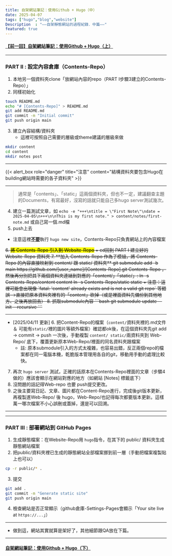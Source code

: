 ```yaml
---
title: 自架網站筆記：使用Github + Hugo（中）
date: 2025-04-07
tags: ["hugo","blog","website"]
Description  : "——自架靜態網站的過程紀錄．中篇——"
featured: true
---
```


#### [【前一回】自架網站筆記：使用Github + Hugo（上）](https://ah-devworks.github.io/notes/website/create_static_web_1/)

---

### PART II : 設定內容倉庫（Contents-Repo）
1. 本地另一個資料夾clone「放網站內容的repo（PART I步驟3建立的Contents-Repo）」
2. 同樣初始化
```bash
touch README.md
echo "# [Contents-Repo]" > README.md
git add README.md
git commit -m "Initial commit"
git push origin main
```
3. 建立內容結構/資料夾
   + 這裡可按照自己需要的層級或theme建議的層級來做
```bash
mkdir content
cd content
mkdir notes post
```
---

{{< alert_box role="danger" title="注意" content="結構資料夾要包含Hugo在building網站時需要的各子資料夾" >}}

---

> 通常是「contents」、「static」這兩個資料夾，但也不一定，建議翻查主題的Documents，有寫最好，沒寫的話就只能自己多hugo server測試幾次。


4. 建立一篇測試文章，如 `echo -e "+++\ntitle = \"First Note\"\ndate = 2025-04-05\n+++\n\nThis is my first note." > content/notes/first-note.md` 或自己寫一個.md檔
5. push上去
+ 注意這裡<b><u>不要</b></u>執行 `hugo new site`，Contents-Repo只負責網站上的內容檔案


<s>
6. <mark>將 Contents-Repo 引入到 Website-Repo</mark>
   + cd回到 PART I 建立好的 Website-Repo 資料夾
7. **加入 Contents-Repo 作為子模組，將 Contents-Repo 的內容直接映射到 content/ 跟 static/ 資料夾**
git submodule add -b main https://github.com/[user_name]/[Contents-Repo].git Contents-Repo
，然後再分別把其下兩個資料夾連結到對應的「content/」「static/」:
ln -s Contents-Repo/content content
ln -s Contents-Repo/static static
+ 注意：這裡可能會出現像 `fatal: 'content' already exists and is not a valid git repo` 等錯誤-->直接把原本資料夾裡有的「content」砍掉（或是裡面資料先備份到其他地方、之後再放回去）
8. 抓取submodule內容
```bash
git submodule update --init --recursive
```
</s>

---

+ [2025/04/11 更新] 
  6. 把Content-Repo的檔案（`content/`資料夾裡的.md文件 ＆ 可能有`static/`裡的圖片等額外檔案）確認都ok後，在這個資料夾先git add -> commit -> push 一次後，手動複製 `content/ static/`兩資料夾到 Web-Repo/ 底下，覆蓋更新原本Web-Repo/裡面的同名資料夾跟檔案
     + 註: 原本submodule引入的方式太複雜，也容易出錯，反正兩個repo的檔案都在同一電腦本機，乾脆版本管理用各自的git，移動用手動的處理比較快。

7. 再次 `hugo server` 測試，正確的話原本在Contents-Repo裡面的文章（步驟4做的）應該會顯示在網站對應的地方（如網站 [Notes] 標籤底下）
8.  沒問題的話記得Web-repo 也要 push提交更改。
9.  之後主要寫日記、文章、圖片都在Content-Repo進行，完成後git版本更新，再複製進Web-Repo/ 後 hugo，Web-Repo/也記得每次都要版本更新。這樣萬一哪次檔案不小心誤刪或蓋掉，還是可以回溯。

---
---

### PART III : 部署網站到 GitHub Pages
1. 生成靜態檔案：在Website-Repo用 `hugo`指令，在其下的 public/ 資料夾生成靜態網站檔案
2. 把public/資料夾裡已生成的靜態網站全部檔案挪到前一層（手動把檔案複製貼上也可以）
```bash
cp -r public/* .
```
3. 提交 
```bash
git add .
git commit -m "Generate static site"
git push origin main
```
4. 檢查網站是否正常顯示（github倉庫-Settings-Pages會顯示「Your site live at `https://...`」）

---

+ 做到這，網站其實就算是架好了，其他細節跟QA放在下篇。

---

#### [自架網站筆記：使用Github + Hugo（下）](https://ah-devworks.github.io/notes/website/create_static_web_3/)